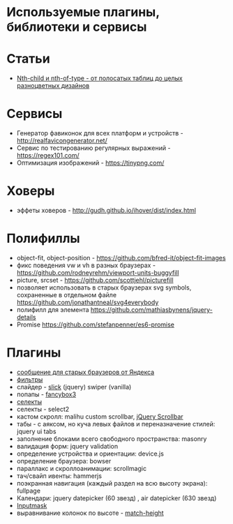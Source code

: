 Используемые плагины, библиотеки и сервисы
==========================================

# Статьи
- [Nth-child и nth-of-type - от полосатых таблиц до целых разноцветных дизайнов](http://css.yoksel.ru/nth-child/)

# Сервисы
- Генератор фавиконок для всех платформ и устройств - http://realfavicongenerator.net/
- Сервис по тестированию регулярных выражений - https://regex101.com/
- Оптимизация изображений - https://tinypng.com/

# Ховеры
- эффеты ховеров - http://gudh.github.io/ihover/dist/index.html

# Полифиллы
- object-fit, object-position - https://github.com/bfred-it/object-fit-images
- фикс поведения vw и vh в разных браузерах - https://github.com/rodneyrehm/viewport-units-buggyfill
- picture, srcset - https://github.com/scottjehl/picturefill
- позволяет использовать в старых браузерах svg symbols, сохраненные в отдельном файле https://github.com/jonathantneal/svg4everybody
- полифилл для элемента https://github.com/mathiasbynens/jquery-details
- Promise https://github.com/stefanpenner/es6-promise

# Плагины
- [сообщение для старых браузеров от Яндекса](https://tech.yandex.ru/browser/constructor/)
- [фильтры](https://www.kunkalabs.com/mixitup/)
- слайдер - <a href="http://kenwheeler.github.io/slick/" target='_blank'>slick</a> (jquery) swiper (vanilla)
- попапы - <a href="http://fancyapps.com/fancybox/3/" target="_blank">fancybox3</a>
- [селекты](https://github.com/Dimox/jQueryFormStyler)
- селекты - select2
- кастом скролл: malihu custom scrollbar, <a href="https://github.com/gromo/jquery.scrollbar" target="_blank">jQuery Scrollbar</a>
- табы - с аяксом, но куча левых файлов и переназначение стилей: jquery ui tabs
- заполнение блоками всего свободного пространства: masonry
- валидация форм: jquery validation
- определение устройства и ориентации: device.js
- определение браузера: bowser
- параллакс и скроллоанимации: scrollmagic
- тач/свайп ивенты: hammerjs
- поэкранная навигация (каждый раздел на всю высоту экрана): fullpage
- Календари: jquery datepicker (60 звезд) , air datepicker (630 звезд)
- <a href="https://github.com/RobinHerbots/Inputmask" target="_blank">Inputmask</a>
- выравнивание колонок по высоте - <a href="https://github.com/liabru/jquery-match-height" target="_blank">match-height</a>


